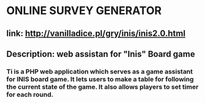 # ONLINE SURVEY GENERATOR
## link: http://vanilladice.pl/gry/inis/inis2.0.html
## Description: web assistan for "Inis" Board game
### Ti is a PHP web application which serves as a game assistant for INIS board game. It lets users to make a table for following the current state of the game. It also allows players to set timer for each round.